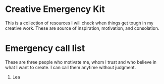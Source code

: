 # Creative Emergency Kit

This is a collection of resources I will check when things get tough in my creative work. These are source of inspiration, motivation, and consolation.

# Emergency call list

These are three people who motivate me, whom I trust and who believe in what I want to create. I can call them anytime without judgment.

1. Lea

